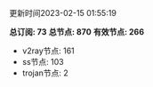 更新时间2023-02-15 01:55:19

**总订阅: 73**
**总节点: 870**
**有效节点: 266**
- v2ray节点: 161
- ss节点: 103
- trojan节点: 2
